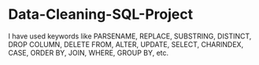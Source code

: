 # Data-Cleaning-SQL-Project

I have used keywords like PARSENAME, REPLACE, SUBSTRING, DISTINCT, DROP COLUMN, DELETE FROM, ALTER, UPDATE, SELECT, CHARINDEX, CASE, ORDER BY, JOIN, WHERE, GROUP BY, etc.
